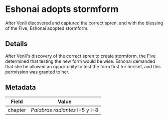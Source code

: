 # Eshonai adopts stormform
After Venli discovered and captured the correct spren, and with the blessing of the Five, Eshonai adopted stormform.

## Details
After Venli's discovery of the correct spren to create stormform, the Five determined that testing the new form would be wise. Eshonai demanded that she be allowed an opportunity to test the form first for herlsef, and this permission was granted to her.

## Metadata
| Field | Value |
| ----- | ----- |
| chapter | *Palabras radiantes* I-5 y I-8 |
